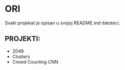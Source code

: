 # ORI
Svaki projekat je opisan u svojoj README.md datoteci.
## PROJEKTI:
- 2048
- Clusters
- Crowd Counting CNN
